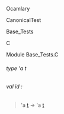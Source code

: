 Ocamlary

CanonicalTest

Base_Tests

C

Module Base_Tests.C

<a id="type-t"></a>

###### type 'a t

<a id="val-id"></a>

###### val id :

> 'a [t](#type-t) -> 'a [t](#type-t)
